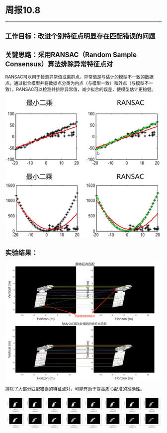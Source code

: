 # 周报10.8
---

## 工作目标：改进个别特征点明显存在匹配错误的问题

## 关键思路：采用RANSAC（Random Sample Consensus）算法排除异常特征点对

RANSAC可以用于检测异常值或离群点。异常值是与估计的模型不一致的数据点。通过拟合模型并将数据点分类为内点（与模型一致）和外点（与模型不一致），RANSAC可以检测并排除异常值，减少拟合的误差，使模型估计更稳健。

![](image/RANSAC.png)

## 实验结果：

![](image/Matches.jpg)
![](image/Matches_RANSAC.jpg)

排除了大部分匹配错误的特征点对，可能有助于提高质心配准的准确性。

![](image/output.png)

